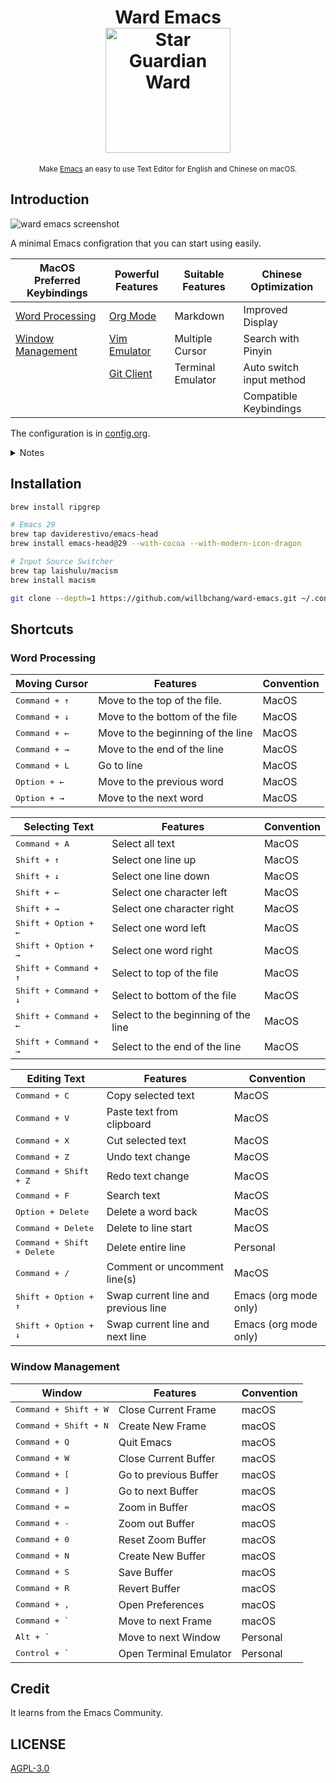 <h1 align="center">
    Ward Emacs
    <br>
    <img width="200" alt="Star Guardian Ward" src=".github/images/logo.png">
</h1>

<div align="center">
    <sub>Make <a href="https://www.gnu.org/software/emacs/">Emacs</a> an easy to use Text Editor for English and Chinese on macOS.</sub>
</div>


## Introduction

![ward emacs screenshot](.github/images/ward-emacs.png)

A minimal Emacs configration that you can start using easily.

| MacOS Preferred Keybindings             | Powerful Features                                      | Suitable Features | Chinese Optimization     |
|-----------------------------------------|--------------------------------------------------------|-------------------|--------------------------|
| [Word Processing](#word-processing)     | [Org Mode](https://orgmode.org/)                       | Markdown          | Improved Display        |
| [Window Management](#window-management) | [Vim Emulator](https://github.com/emacs-evil/evil#readme) | Multiple Cursor   | Search with Pinyin       |
|                                         | [Git Client](https://magit.vc/)                             | Terminal Emulator | Auto switch input method |
|                                         |                                                        |                   | Compatible Keybindings   |


The configuration is in [config.org](config.org).

<details>
<summary>Notes</summary>

- Press <kbd>alt + x</kbd> and type `describe-`, you can findout almost anything in Emacs by yourself.
- Emacs is more highly customizable than you think.
- I mainly support the version that I'm using, most of the code should work on other versions, but I don't have time to care about compatiblity. You can get help from search engine and the great emacs communities ([reddit/emacs](https://www.reddit.com/r/emacs/), [Emacs StackExchange](https://emacs.stackexchange.com/), [emacs-china](https://emacs-china.org/)).
- Do not expect too much, and you'll be happy.
</details>

## Installation
```bash
brew install ripgrep

# Emacs 29
brew tap daviderestivo/emacs-head
brew install emacs-head@29 --with-cocoa --with-modern-icon-dragon

# Input Source Switcher
brew tap laishulu/macism
brew install macism
```

```bash
git clone --depth=1 https://github.com/willbchang/ward-emacs.git ~/.config/emacs
```


## Shortcuts
### Word Processing

| Moving Cursor          | Features                          | Convention |
|------------------------|-----------------------------------|------------|
| <kbd>Command + ↑</kbd> | Move to the top of the file.      | MacOS      |
| <kbd>Command + ↓</kbd> | Move to the bottom of the file    | MacOS      |
| <kbd>Command + ←</kbd> | Move to the beginning of the line | MacOS      |
| <kbd>Command + →</kbd> | Move to the end of the line       | MacOS      |
| <kbd>Command + L</kbd> | Go to line                        | MacOS      |
| <kbd>Option + ←</kbd>  | Move to the previous word         | MacOS      |
| <kbd>Option + →</kbd>  | Move to the next word             | MacOS      |

| Selecting Text                 | Features                            | Convention |
|--------------------------------|-------------------------------------|------------|
| <kbd>Command + A</kbd>         | Select all text                     | MacOS      |
| <kbd>Shift + ↑</kbd>           | Select one line up                  | MacOS      |
| <kbd>Shift + ↓</kbd>           | Select one line down                | MacOS      |
| <kbd>Shift + ←</kbd>           | Select one character left           | MacOS      |
| <kbd>Shift + →</kbd>           | Select one character right          | MacOS      |
| <kbd>Shift + Option + ←</kbd>  | Select one word left                | MacOS      |
| <kbd>Shift + Option + →</kbd>  | Select one word right               | MacOS      |
| <kbd>Shift + Command + ↑</kbd> | Select to top of the file          | MacOS      |
| <kbd>Shift + Command + ↓</kbd> | Select to bottom of the file        | MacOS      |
| <kbd>Shift + Command + ←</kbd> | Select to the beginning of the line | MacOS      |
| <kbd>Shift + Command + →</kbd> | Select to the end of the line       | MacOS      |



| Editing Text                        | Features                            | Convention            |
|-------------------------------------|-------------------------------------|-----------------------|
| <kbd>Command + C</kbd>              | Copy selected text                  | MacOS                 |
| <kbd>Command + V</kbd>              | Paste text from clipboard           | MacOS                 |
| <kbd>Command + X</kbd>              | Cut selected text                   | MacOS                 |
| <kbd>Command + Z</kbd>              | Undo text change                    | MacOS                 |
| <kbd>Command + Shift + Z</kbd>      | Redo text change                    | MacOS                 |
| <kbd>Command + F</kbd>              | Search text                         | MacOS                 |
| <kbd>Option  + Delete</kbd>         | Delete a word back                  | MacOS                 |
| <kbd>Command + Delete</kbd>         | Delete to line start                | MacOS                 |
| <kbd>Command + Shift + Delete</kbd> | Delete entire line                  | Personal              |
| <kbd>Command + /</kbd>              | Comment or uncomment line(s)        | MacOS                 |
| <kbd>Shift + Option + ↑</kbd>       | Swap current line and previous line | Emacs (org mode only) |
| <kbd>Shift + Option + ↓</kbd>       | Swap current line and next line     | Emacs (org mode only) |




### Window Management
| Window                         | Features               | Convention |
|--------------------------------|------------------------|------------|
| <kbd>Command + Shift + W</kbd> | Close Current Frame   | macOS      |
| <kbd>Command + Shift + N</kbd>         | Create New Frame      | macOS      |
| <kbd>Command + Q</kbd>         | Quit Emacs             | macOS      |
| <kbd>Command + W</kbd>         | Close Current Buffer   | macOS      |
| <kbd>Command + [</kbd>         | Go to previous Buffer  | macOS      |
| <kbd>Command + ]</kbd>         | Go to next Buffer      | macOS      |
| <kbd>Command + =</kbd>         | Zoom in Buffer         | macOS      |
| <kbd>Command + -</kbd>         | Zoom out Buffer        | macOS      |
| <kbd>Command + 0</kbd>         | Reset Zoom Buffer      | macOS      |
| <kbd>Command + N</kbd>         | Create New Buffer      | macOS      |
| <kbd>Command + S</kbd>         | Save Buffer            | macOS      |
| <kbd>Command + R</kbd>         | Revert Buffer          | macOS      |
| <kbd>Command + ,</kbd>         | Open Preferences       | macOS      |
| <kbd>Command + `</kbd>         | Move to next Frame    | macOS      |
| <kbd>Alt + `</kbd>             | Move to next Window     | Personal   |
| <kbd>Control + `</kbd>         | Open Terminal Emulator | Personal   |



## Credit

It learns from the Emacs Community.

## LICENSE

[AGPL-3.0](./LICENSE)
